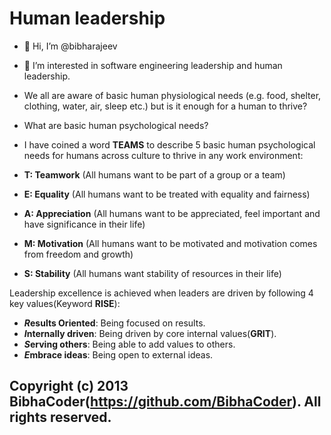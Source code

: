 Human leadership
=================================
- 👋 Hi, I’m @bibharajeev
- 👀 I’m interested in software engineering leadership and human leadership.
- We all are aware of basic human physiological needs (e.g. food, shelter, clothing, water, air, sleep etc.) but is it enough for a human to thrive?
- What are basic human psychological needs?
- I have coined a word **TEAMS** to describe 5 basic human psychological needs for humans across culture to thrive in any work environment:

-   **T: Teamwork** (All humans want to be part of a group or a team)
-   **E: Equality** (All humans want to be treated with equality and fairness)
-   **A: Appreciation** (All humans want to be appreciated, feel important and have significance in their life)
-   **M: Motivation** (All humans want to be motivated and motivation comes from freedom and growth)
-   **S: Stability** (All humans want stability of resources in their life)

Leadership excellence is achieved when leaders are driven by following 4 key values(Keyword **RISE**):

- ***R*esults Oriented**: Being focused on results.
- ***I*nternally driven**: Being driven by core internal values(**GRIT**).
- ***S*erving others**: Being able to add values to others.
- ***E*mbrace ideas**: Being open to external ideas.




Copyright (c) 2013 BibhaCoder(https://github.com/BibhaCoder). All rights reserved.
------------

<!---
bibha is a ✨ special ✨ repository because its `README.md` (this file) appears on your GitHub profile.
You can click the Preview link to take a look at your changes.
--->
